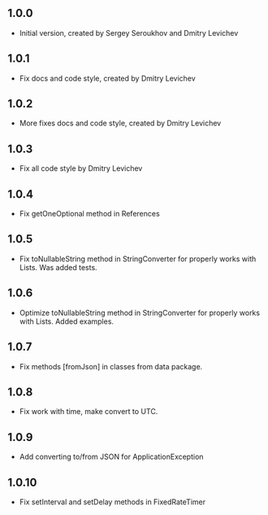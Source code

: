 ## 1.0.0

- Initial version, created by Sergey Seroukhov and Dmitry Levichev

## 1.0.1

- Fix docs and code style, created by Dmitry Levichev

## 1.0.2

- More fixes docs and code style, created by Dmitry Levichev

## 1.0.3

- Fix all code style by Dmitry Levichev

## 1.0.4

- Fix getOneOptional method in References

## 1.0.5

- Fix toNullableString method in StringConverter for properly works with Lists. Was added tests.

## 1.0.6

- Optimize toNullableString method in StringConverter for properly works with Lists. Added examples.

## 1.0.7

- Fix methods [fromJson] in classes from data package.

## 1.0.8

- Fix work with time, make convert to UTC.

## 1.0.9

 - Add converting to/from JSON for ApplicationException

## 1.0.10

 - Fix setInterval and setDelay methods in FixedRateTimer